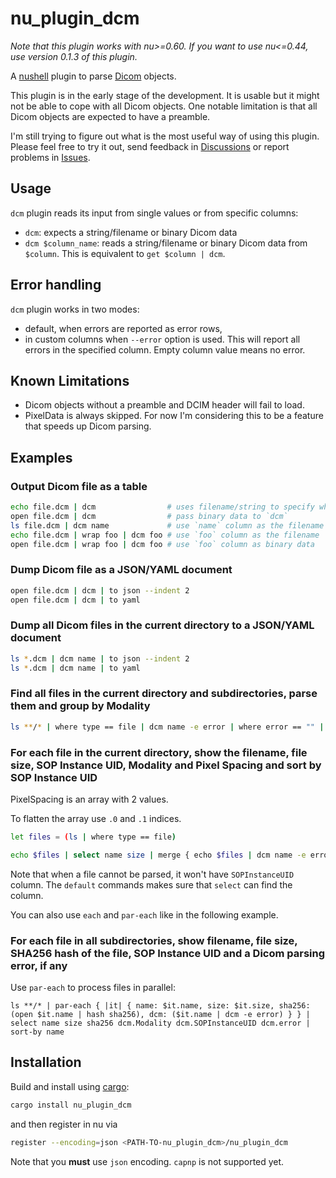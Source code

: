 # nu_plugin_dcm

*Note that this plugin works with nu>=0.60. If you want to use nu<=0.44, use version 0.1.3 of this plugin.*

A [nushell](https://www.nushell.sh/) plugin to parse [Dicom](https://en.wikipedia.org/wiki/DICOM) objects.

This plugin is in the early stage of the development. It is usable but it might not be able to cope
with all Dicom objects. One notable limitation is that all Dicom objects are expected to have a preamble.

I'm still trying to figure out what is the most useful way of using this plugin. Please feel free to try it out, send feedback in [Discussions](https://github.com/realcundo/nu_plugin_dcm/discussions) or report problems in [Issues](https://github.com/realcundo/nu_plugin_dcm/issues).

## Usage
`dcm` plugin reads its input from single values or from specific columns:
- `dcm`: expects a string/filename or binary Dicom data
- `dcm $column_name`: reads a string/filename or binary Dicom data from `$column`. This is
  equivalent to `get $column | dcm`.

## Error handling

`dcm` plugin works in two modes:
- default, when errors are reported as error rows,
- in custom columns when `--error` option is used. This will report all errors in the specified column. Empty column value means no error.

## Known Limitations

- Dicom objects without a preamble and DCIM header will fail to load.
- PixelData is always skipped. For now I'm considering this to be a feature that speeds up Dicom parsing.


## Examples

### Output Dicom file as a table
```sh
echo file.dcm | dcm                # uses filename/string to specify which file to open
open file.dcm | dcm                # pass binary data to `dcm`
ls file.dcm | dcm name             # use `name` column as the filename
echo file.dcm | wrap foo | dcm foo # use `foo` column as the filename
open file.dcm | wrap foo | dcm foo # use `foo` column as binary data
```

### Dump Dicom file as a JSON/YAML document
```sh
open file.dcm | dcm | to json --indent 2
open file.dcm | dcm | to yaml
```

### Dump all Dicom files in the current directory to a JSON/YAML document
```sh
ls *.dcm | dcm name | to json --indent 2
ls *.dcm | dcm name | to yaml
```


### Find all files in the current directory and subdirectories, parse them and group by Modality

```sh
ls **/* | where type == file | dcm name -e error | where error == "" | group-by Modality
```

### For each file in the current directory, show the filename, file size, SOP Instance UID, Modality and Pixel Spacing and sort by SOP Instance UID
PixelSpacing is an array with 2 values.

To flatten the array use `.0` and `.1` indices.

```sh
let files = (ls | where type == file)

echo $files | select name size | merge { echo $files | dcm name -e error | default "" SOPInstanceUID | select SOPInstanceUID Modality PixelSpacing.0 PixelSpacing.1 error} | sort-by size
```
Note that when a file cannot be parsed, it won't have `SOPInstanceUID` column. The `default` commands makes sure that `select` can find the column.

You can also use `each` and `par-each` like in the following example.


### For each file in all subdirectories, show filename, file size, SHA256 hash of the file, SOP Instance UID and a Dicom parsing error, if any
Use `par-each` to process files in parallel:
```
ls **/* | par-each { |it| { name: $it.name, size: $it.size, sha256: (open $it.name | hash sha256), dcm: ($it.name | dcm -e error) } } | select name size sha256 dcm.Modality dcm.SOPInstanceUID dcm.error | sort-by name
```


## Installation

Build and install using [cargo](https://doc.rust-lang.org/cargo/getting-started/installation.html):
```sh
cargo install nu_plugin_dcm
```
and then register in nu via
```sh
register --encoding=json <PATH-TO-nu_plugin_dcm>/nu_plugin_dcm
```
Note that you **must** use `json` encoding. `capnp` is not supported yet.